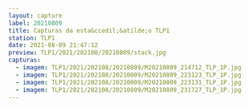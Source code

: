 ```yaml
---
layout: capture
label: 20210809
title: Capturas da esta&ccedil;&atilde;o TLP1
station: TLP1
date: 2021-08-09 21:47:12
preview: TLP1/2021/202108/20210809/stack.jpg
capturas:
  - imagem: TLP1/2021/202108/20210809/M20210809_214712_TLP_1P.jpg
  - imagem: TLP1/2021/202108/20210809/M20210809_223123_TLP_1P.jpg
  - imagem: TLP1/2021/202108/20210809/M20210809_223131_TLP_1P.jpg
  - imagem: TLP1/2021/202108/20210809/M20210809_231727_TLP_1P.jpg
---
```

